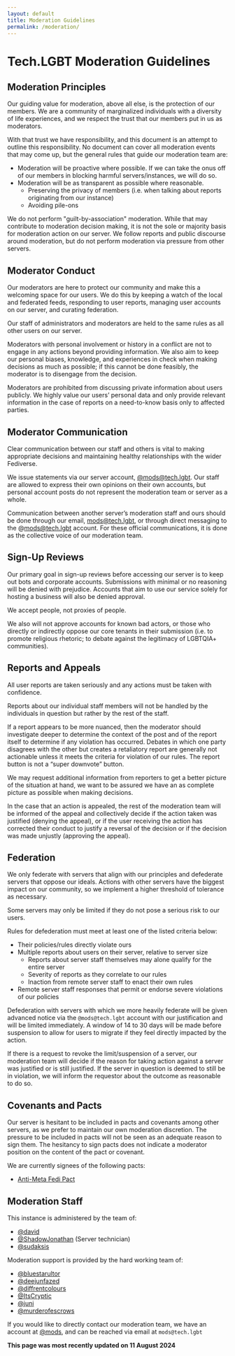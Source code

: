 ```yaml
---
layout: default
title: Moderation Guidelines
permalink: /moderation/
---
```

# Tech.LGBT Moderation Guidelines

## Moderation Principles

Our guiding value for moderation, above all else, is the protection of our members. We are a community of marginalized individuals with a diversity of life experiences, and we respect the trust that our members put in us as moderators.

With that trust we have responsibility, and this document is an attempt to outline this responsibility. No document can cover all moderation events that may come up, but the general rules that guide our moderation team are:

- Moderation will be proactive where possible. If we can take the onus off of our members in blocking harmful servers/instances, we will do so.
- Moderation will be as transparent as possible where reasonable.
    - Preserving the privacy of members (i.e. when talking about reports originating from our instance)
    - Avoiding pile-ons

We do not perform "guilt-by-association" moderation. While that may contribute to moderation decision making, it is not the sole or majority basis for moderation action on our server. We follow reports and public discourse around moderation, but do not perform moderation via pressure from other servers.

## Moderator Conduct

Our moderators are here to protect our community and make this a welcoming space for our users. We do this by keeping a watch of the local and federated feeds, responding to user reports, managing user accounts on our server, and curating federation.

Our staff of administrators and moderators are held to the same rules as all other users on our server.

Moderators with personal involvement or history in a conflict are not to engage in any actions beyond providing information. We also aim to keep our personal biases, knowledge, and experiences in check when making decisions as much as possible; if this cannot be done feasibly, the moderator is to disengage from the decision.

Moderators are prohibited from discussing private information about users publicly. We highly value our users’ personal data and only provide relevant information in the case of reports on a need-to-know basis only to affected parties.


## Moderator Communication

Clear communication between our staff and others is vital to making appropriate decisions and maintaining healthy relationships with the wider Fediverse.

We issue statements via our server account, [@mods@tech.lgbt](https://tech.lgbt/@mods). Our staff are allowed to express their own opinions on their own accounts, but personal account posts do not represent the moderation team or server as a whole.

Communication between another server’s moderation staff and ours should be done through our email, mods@tech.lgbt, or through direct messaging to the @mods@tech.lgbt account. For these official communications, it is done as the collective voice of our moderation team.

## Sign-Up Reviews

Our primary goal in sign-up reviews before accessing our server is to keep out bots and corporate accounts. Submissions with minimal or no reasoning will be denied with prejudice. Accounts that aim to use our service solely for hosting a business will also be denied approval.

We accept people, not proxies of people.

We also will not approve accounts for known bad actors, or those who directly or indirectly oppose our core tenants in their submission (i.e. to promote religious rhetoric; to debate against the legitimacy of LGBTQIA+ communities).

## Reports and Appeals

All user reports are taken seriously and any actions must be taken with confidence.

Reports about our individual staff members will not be handled by the individuals in question but rather by the rest of the staff.

If a report appears to be more nuanced, then the moderator should investigate deeper to determine the context of the post and of the report itself to determine if any violation has occurred. Debates in which one party disagrees with the other but creates a retaliatory report are generally not actionable unless it meets the criteria for violation of our rules. The report button is not a “super downvote” button.

We may request additional information from reporters to get a better picture of the situation at hand, we want to be assured we have an as complete picture as possible when making decisions.

In the case that an action is appealed, the rest of the moderation team will be informed of the appeal and collectively decide if the action taken was justified (denying the appeal), or if the user receiving the action has corrected their conduct to justify a reversal of the decision or if the decision was made unjustly (approving the appeal).

## Federation

We only federate with servers that align with our principles and defederate servers that oppose our ideals. Actions with other servers have the biggest impact on our community, so we implement a higher threshold of tolerance as necessary.

Some servers may only be limited if they do not pose a serious risk to our users.

Rules for defederation must meet at least one of the listed criteria below:

- Their policies/rules directly violate ours
- Multiple reports about users on their server, relative to server size
    - Reports about server staff themselves may alone qualify for the entire server
    - Severity of reports as they correlate to our rules
    - Inaction from remote server staff to enact their own rules
- Remote server staff responses that permit or endorse severe violations of our policies

Defederation with servers with which we more heavily federate will be given advanced notice via the `@mods@tech.lgbt` account with our justification and will be limited immediately. A window of 14 to 30 days will be made before suspension to allow for users to migrate if they feel directly impacted by the action.

If there is a request to revoke the limit/suspension of a server, our moderation team will decide if the reason for taking action against a server was justified or is still justified. If the server in question is deemed to still be in violation, we will inform the requestor about the outcome as reasonable to do so.

## Covenants and Pacts

Our server is hesitant to be included in pacts and covenants among other servers, as we prefer to maintain our own moderation discretion. The pressure to be included in pacts will not be seen as an adequate reason to sign them. The hesitancy to sign pacts does not indicate a moderator position on the content of the pact or covenant.

We are currently signees of the following pacts:
- [Anti-Meta Fedi Pact](https://fedipact.online/)

## Moderation Staff

This instance is administered by the team of:

- [@david](https://tech.lgbt/@david)
- [@ShadowJonathan](https://tech.lgbt/@ShadowJonathan) (Server technician)
- [@sudaksis](https://tech.lgbt/@sudaksis)

Moderation support is provided by the hard working team of:

- [@bluestarultor](https://tech.lgbt/@bluestarultor)
- [@deejunfazed](https://tech.lgbt/@deejunfazed)
- [@diffrentcolours](https://tech.lgbt/@diffrentcolours)
- [@ItsCryptic](https://tech.lgbt/@ItsCryptic)
- [@juni](https://tech.lgbt/@juni)
- [@murderofescrows](https://tech.lgbt/@murderofescrows)


If you would like to directly contact our moderation team, we have an account at [@mods](https://tech.lgbt/@mods), and can be reached via email at `mods@tech.lgbt`

**This page was most recently updated on 11 August 2024**
